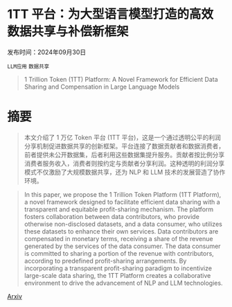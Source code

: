 # 1TT 平台：为大型语言模型打造的高效数据共享与补偿新框架

发布时间：2024年09月30日

`LLM应用` `数据共享`

> 1 Trillion Token (1TT) Platform: A Novel Framework for Efficient Data Sharing and Compensation in Large Language Models

# 摘要

> 本文介绍了 1 万亿 Token 平台 (1TT 平台)，这是一个通过透明公平的利润分享机制促进数据共享的创新框架。平台连接了数据贡献者和数据消费者，前者提供未公开数据集，后者利用这些数据集提升服务。贡献者按比例分享消费者服务收入，消费者则按约定与贡献者分享利润。这种透明的利润分享模式不仅激励了大规模数据共享，还为 NLP 和 LLM 技术的发展营造了协作环境。

> In this paper, we propose the 1 Trillion Token Platform (1TT Platform), a novel framework designed to facilitate efficient data sharing with a transparent and equitable profit-sharing mechanism. The platform fosters collaboration between data contributors, who provide otherwise non-disclosed datasets, and a data consumer, who utilizes these datasets to enhance their own services. Data contributors are compensated in monetary terms, receiving a share of the revenue generated by the services of the data consumer. The data consumer is committed to sharing a portion of the revenue with contributors, according to predefined profit-sharing arrangements. By incorporating a transparent profit-sharing paradigm to incentivize large-scale data sharing, the 1TT Platform creates a collaborative environment to drive the advancement of NLP and LLM technologies.

[Arxiv](https://arxiv.org/abs/2409.20149)